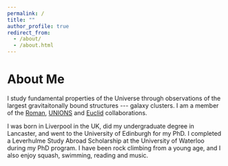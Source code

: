 ```yaml
---
permalink: /
title: ""
author_profile: true
redirect_from: 
  - /about/
  - /about.html
---
```


About Me
======

I study fundamental properties of the Universe through observations of the largest gravitaitonally bound structures --- galaxy clusters. I am a member of the [Roman](https://roman.gsfc.nasa.gov/), [UNIONS](https://www.skysurvey.cc/) and [Euclid](https://www.esa.int/Science_Exploration/Space_Science/Euclid) collaborations.

I was born in Liverpool in the UK, did my undergraduate degree in Lancaster, and went to the University of Edinburgh for my PhD. I completed a Leverhulme Study Abroad Scholarship at the University of Waterloo during my PhD program. I have been rock climbing from a young age, and I also enjoy squash, swimming, reading and music.


